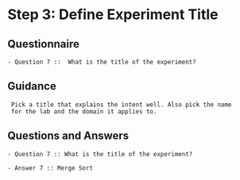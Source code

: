 # Step 3: Define Experiment Title
## Questionnaire  
    
    - Question 7 ::  What is the title of the experiment?

## Guidance

     Pick a title that explains the intent well. Also pick the name
     for the lab and the domain it applies to.

## Questions and Answers
    
    - Question 7 :: What is the title of the experiment?  

    - Answer 7 :: Merge Sort
